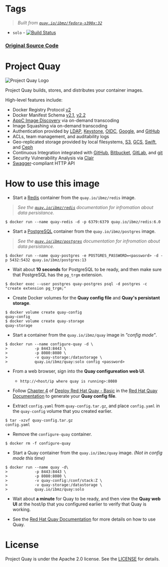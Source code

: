 # Tags
> _Built from [`quay.io/ibmz/fedora-s390x:32`](https://quay.io/repository/ibmz/fedora?tab=info)_
-	`solo` - [![Build Status](https://travis-ci.com/lcarcaramo/quay.svg?branch=solo-s390x)](https://travis-ci.com/lcarcaramo/quay)
### __[Original Source Code](https://github.com/quay/quay)__

# Project Quay

![Project Quay Logo](https://www.projectquay.io/img/project_quay_logo.png)

Project Quay builds, stores, and distributes your container images.

High-level features include:

- Docker Registry Protocol [v2]
- Docker Manifest Schema [v2.1], [v2.2]
- [AppC Image Discovery] via on-demand transcoding
- Image Squashing via on-demand transcoding
- Authentication provided by [LDAP], [Keystone], [OIDC], [Google], and [GitHub]
- ACLs, team management, and auditability logs
- Geo-replicated storage provided by local filesystems, [S3], [GCS], [Swift], and [Ceph]
- Continuous Integration integrated with [GitHub], [Bitbucket], [GitLab], and [git]
- Security Vulnerability Analysis via [Clair]
- [Swagger]-compliant HTTP API

[v2]: https://docs.docker.com/registry/spec/api/
[v2.1]: https://github.com/docker/distribution/blob/master/docs/spec/manifest-v2-1.md
[v2.2]: https://github.com/docker/distribution/blob/master/docs/spec/manifest-v2-2.md
[AppC Image Discovery]: https://github.com/appc/spec/blob/master/spec/discovery.md
[LDAP]: https://en.wikipedia.org/wiki/Lightweight_Directory_Access_Protocol
[Keystone]: http://docs.openstack.org/developer/keystone
[OIDC]: https://en.wikipedia.org/wiki/OpenID_Connect
[Google]: https://developers.google.com/identity/sign-in/web/sign-in
[GitHub]: https://developer.github.com/v3/oauth
[S3]: https://aws.amazon.com/s3
[GCS]: https://cloud.google.com/storage
[Swift]: http://swift.openstack.org
[Ceph]: http://docs.ceph.com/docs/master/radosgw/config
[GitHub]: https://github.com
[Bitbucket]: https://bitbucket.com
[GitLab]: https://gitlab.com
[git]: https://git-scm.com
[Clair]: https://github.com/quay/clair
[Swagger]: http://swagger.io

# How to use this image

* Start a [Redis](https://quay.io/repository/ibmz/redis) container from the `quay.io/ibmz/redis` image.
> _See the [`quay.io/ibmz/redis`](https://quay.io/repository/ibmz/redis) documentation for infromation about data persistance._
```console
$ docker run --name quay-redis -d -p 6379:6379 quay.io/ibmz/redis:6.0
```

* Start a [PostgreSQL](https://quay.io/repository/ibmz/postgres) container from the `quay.io/ibmz/postgres` image.
> _See the [`quay.io/ibmz/postgres`](https://quay.io/repository/ibmz/postgres) documentation for infromation about data persistance._
```console
$ docker run --name quay-postgres -e POSTGRES_PASSWORD=<password> -d -p 5432:5432 quay.io/ibmz/postgres:13
```

* Wait about __10 seconds__ for PostgreSQL to be ready, and then make sure that PostgreSQL has the `pg_trgm` extension.
```console
$ docker exec --user postgres quay-postgres psql -d postgres -c "create extension pg_trgm;"
```

* Create Docker volumes for the __Quay config file__ and __Quay's persistant storage__.
```console
$ docker volume create quay-config
quay-config
$ docker volume create quay-storage
quay-storage
```

* Start a container from the `quay.io/ibmz/quay` image in _"config mode"_.
```console
$ docker run --name configure-quay -d \ 
>            -p 8443:8443 \
>            -p 8080:8080 \
>            -v quay-storage:/datastorage \ 
>            quay.io/ibmz/quay:solo config <password>
```

* From a web browser, sign into the __Quay configureation web UI__.
  * `http://<host/ip where quay is running>:8080`
  
* Follow [Chapter 4](https://access.redhat.com/documentation/en-us/red_hat_quay/3.3/html/deploy_red_hat_quay_-_basic/configuring_red_hat_quay) of [Deploy Red Hat Quay - Basic](https://access.redhat.com/documentation/en-us/red_hat_quay/3.3/html/deploy_red_hat_quay_-_basic/index) in the [Red Hat Quay Documentation](https://access.redhat.com/documentation/en-us/red_hat_quay/3.3/) to generate your __Quay config file__.

* Extract `config.yaml` from `quay-config.tar.gz`, and place `config.yaml` in the `quay-config` volume that you created earlier.
```console
$ tar -xzvf quay-config.tar.gz
config.yaml
```

* Remove the `configure-quay` container.
```console
$ docker rm -f configure-quay
```

* Start a Quay container from the `quay.io/ibmz/quay` image. _(Not in config mode this time)_
```console
$ docker run --name quay -d\
>            -p 8443:8443 \
>            -p 8080:8080 \
>            -v quay-config:/conf/stack:Z \
>            -v quay-storage:/datastorage \
>            quay.io/ibmz/quay:solo
```

* Wait about __a minute__ for Quay to be ready, and then view the __Quay web UI__ at the host/ip that you configured earlier to verify that Quay is working.

* See the [Red Hat Quay Documentation](https://access.redhat.com/documentation/en-us/red_hat_quay/3.3/) for more details on how to use Quay.

# License

Project Quay is under the Apache 2.0 license.
See the [LICENSE](https://github.com/quay/quay/blob/master/LICENSE) for details.
